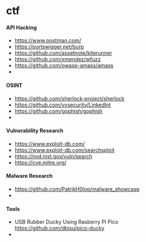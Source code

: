 # ctf

#### API Hacking

- https://www.postman.com/
- https://portswigger.net/burp
- https://github.com/assetnote/kiterunner
- https://github.com/xmendez/wfuzz
- https://github.com/owasp-amass/amass
- 

#### OSINT

- https://github.com/sherlock-project/sherlock
- https://github.com/vysecurity/LinkedInt
- https://github.com/gophish/gophish
- 

#### Vulnerability Research

- https://www.exploit-db.com/
- https://www.exploit-db.com/searchsploit
- https://nvd.nist.gov/vuln/search
- https://cve.mitre.org/

#### Malware Research

- https://github.com/PatrikH0lop/malware_showcase
- 

#### Tools

- USB Rubber Ducky Using Rasberry Pi Pico
  https://github.com/dbisu/pico-ducky
-
